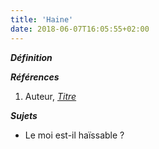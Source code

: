 ```yaml
---
title: 'Haine'
date: 2018-06-07T16:05:55+02:00
---
```


***Définition*** 

>

***Références***

1. Auteur, <u>*Titre*</u>

***Sujets***

- Le moi est-il haïssable ?
